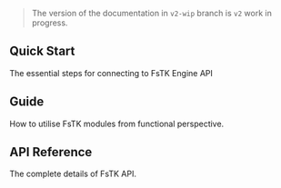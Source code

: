 > The version of the documentation in `v2-wip` branch is `v2` work in progress.

## Quick Start
The essential steps for connecting to FsTK Engine API

## Guide
How to utilise FsTK modules from functional perspective.

## API Reference
The complete details of FsTK API.